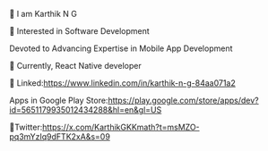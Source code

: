 👋 I am Karthik N G

👀 Interested in Software Development 

Devoted to Advancing Expertise in Mobile App Development

🌱 Currently, React Native developer

🔗 Linked:https://www.linkedin.com/in/karthik-n-g-84aa071a2

 Apps in Google Play Store:https://play.google.com/store/apps/dev?id=5651179935012434288&hl=en&gl=US

🔗Twitter:https://x.com/KarthikGKKmath?t=msMZO-pq3mYzIq9dFTK2xA&s=09
